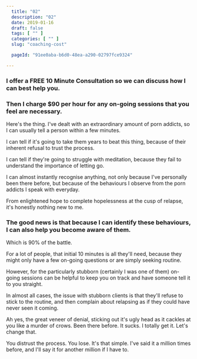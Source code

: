 ```yaml
---
  title: "02"
  description: "02"
  date: 2019-01-16
  draft: false
  tags: [ "" ]
  categories: [ "" ]
  slug: "coaching-cost"

  pageId: "91ee0aba-b6d0-48ea-a290-02797fce9324"

---
```


### I offer a FREE 10 Minute Consultation so we can discuss how I can best help you.

### Then I charge $90 per hour for any on-going sessions that you feel are necessary.

<!-- If however you believe you require long-term support, then please checkout my Patreon for more information, which will provide you with the most value long-term.

Each tier provides a different level of benefit and service, depending on how much support you believe you need.

Basic on-going Patreon support begins at $25 a month. More details can be found on our <a class="link" href="/premium">Premium page</a> or on the <a class="link" href="https://www.patreon.com/neverfapdeluxe">NeverFap Deluxe Patreon page</a> itself. -->

Here's the thing. I've dealt with an extraordinary amount of porn addicts, so I can usually tell a person within a few minutes.

I can tell if it's going to take them years to beat this thing, because of their inherent refusal to trust the process.

I can tell if they're going to struggle with meditation, because they fail to understand the importance of letting go.

I can almost instantly recognise anything, not only because I've personally been there before, but because of the behaviours I observe from the porn addicts I speak with everyday.

From enlightened hope to complete hopelessness at the cusp of relapse, it's honestly nothing new to me.

### The good news is that because I can identify these behaviours, I can also help you become aware of them.

Which is 90% of the battle.

For a lot of people, that initial 10 minutes is all they'll need, because they might only have a few on-going questions or are simply seeking routine.

However, for the particularly stubborn (certainly I was one of them) on-going sessions can be helpful to keep you on track and have someone tell it to you straight.

In almost all cases, the issue with stubborn clients is that they'll refuse to stick to the routine, and then complain about relapsing as if they could have never seen it coming.

Ah yes, the great veneer of denial, sticking out it's ugly head as it cackles at you like a murder of crows. Been there before. It sucks. I totally get it. Let's change that.

You distrust the process. You lose. It's that simple. I've said it a million times before, and I'll say it for another million if I have to.

